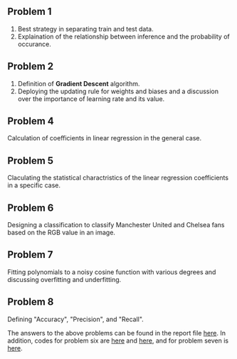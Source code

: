 ## Problem 1 
1. Best strategy in separating train and test data. 
2. Explaination of the relationship between inference and the probability of occurance. 

## Problem 2
1. Definition of **Gradient Descent** algorithm. 
2. Deploying the updating rule for weights and biases and a discussion over the importance of learning rate and its value. 

## Problem 4
Calculation of coefficients in linear regression in the general case. 

## Problem 5
Claculating the statistical charactristics of the linear regression coefficients in a specific case. 

## Problem 6 
Designing a classification to classify Manchester United and Chelsea fans based on the RGB value in an image. 

## Problem 7 
Fitting polynomials to a noisy cosine function with various degrees and discussing overfitting and underfitting. 

## Problem 8 
Defining "Accuracy", "Precision", and "Recall".  

The answers to the above problems can be found in the report file [here](https://github.com/fnoorzad/Machine_Learning/blob/cd8c8e4d3ae0a4e453b619ee9e4d8ac97bce87af/HW/1/Report.pdf). In addition, codes for problem six are [here](https://github.com/fnoorzad/Machine_Learning/blob/cd8c8e4d3ae0a4e453b619ee9e4d8ac97bce87af/HW/1/Problem6_Method1.ipynb) and [here](https://github.com/fnoorzad/Machine_Learning/blob/cd8c8e4d3ae0a4e453b619ee9e4d8ac97bce87af/HW/1/Problem6_Method2.ipynb), and for problem seven is [here](https://github.com/fnoorzad/Machine_Learning/blob/cd8c8e4d3ae0a4e453b619ee9e4d8ac97bce87af/HW/1/Problem7.ipynb).
